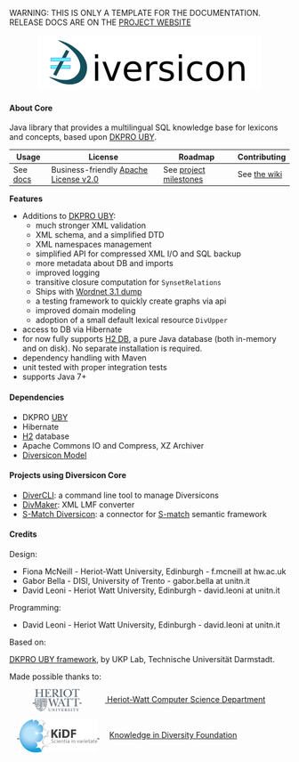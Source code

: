 <p class="josman-to-strip">
WARNING: THIS IS ONLY A TEMPLATE FOR THE DOCUMENTATION. <br/>
RELEASE DOCS ARE ON THE <a href="http://davidleoni.github.io/diversicon/" target="_blank">PROJECT WEBSITE</a>
</p>

<p class="josman-to-strip" align="center">
<img alt="Diversicon" src="docs/img/diversicon-core-writing-100px.png" >
<br/>
</p>

#### About Core

Java library that provides a multilingual SQL knowledge base for lexicons and concepts, based upon <a href="https://github.com/dkpro/dkpro-uby" target="_blank">DKPRO UBY</a>. 


|**Usage**|**License**|**Roadmap**|**Contributing**|
|-----------|---------|-----------|----------------|
| See [docs](docs) |Business-friendly [Apache License v2.0](LICENSE.txt) | See [project milestones](../../milestones) | See [the wiki](../../wiki)|

**Features**
  
  * Additions to <a href="https://github.com/dkpro/dkpro-uby" target="_blank">DKPRO UBY</a>:
    - much stronger XML validation
	- XML schema, and a simplified DTD    
    - XML namespaces management	
  	- simplified API for compressed XML I/O and SQL backup  
  	- more metadata about DB and imports 
  	- improved logging
  	- transitive closure computation for `SynsetRelations`  	
  	- Ships with [Wordnet 3.1 dump](https://github.com/diversicon-kb/diversicon-wordnet-3.1)
  	- a testing framework to quickly create graphs via api
  	- improved domain modeling 
  	- adoption of a small default lexical resource `DivUpper`   	  
  * access to DB via Hibernate
  * for now fully supports <a href="http://www.h2database.com/html/main.html" target="_blank">H2 DB</a>, a pure Java database (both in-memory and on disk). No separate installation is required.
  * dependency handling with Maven    
  * unit tested with proper integration tests    
  * supports Java 7+


#### Dependencies

* DKPRO <a href="https://github.com/dkpro/dkpro-uby" target="_blank">UBY</a>
* Hibernate 
* <a href="http://www.h2database.com/html/main.html" target="_blank">H2</a> database
* Apache Commons IO and Compress, XZ Archiver
* <a href="https://github.com/diversicon-kb/diversicon-model" target="_blank">Diversicon Model</a>

#### Projects using Diversicon Core

* [DiverCLI](https://github.com/diversicon-kb/divercli): a command line tool to manage Diversicons
* [DivMaker](https://github.com/diversicon-kb/divmaker): XML LMF converter
* [S-Match Diversicon](https://github.com/s-match/s-match-uby): a connector for <a href="http://semanticmatching.eu/s-match.html" target="_blank">S-match</a> semantic framework

#### Credits

Design:

* Fiona McNeill - Heriot-Watt University, Edinburgh - f.mcneill at hw.ac.uk 
* Gabor Bella - DISI, University of Trento -  gabor.bella at unitn.it
* David Leoni - Heriot Watt University, Edinburgh - david.leoni at unitn.it

Programming:  

* David Leoni - Heriot Watt University, Edinburgh - david.leoni at unitn.it


Based on:

<a href="http://dkpro.github.io/dkpro-uby/" target="blank">DKPRO UBY framework</a>, by UKP Lab, Technische Universität Darmstadt.

Made possible thanks to:

&emsp;&emsp;&emsp;<a href="https://www.hw.ac.uk/schools/mathematical-computer-sciences/departments/computer-science.htm" target="_blank"> <img src="docs/img/hw.webp" width="80px" style="vertical-align:middle;"> </a> &emsp;&emsp;&emsp;<a href="https://www.hw.ac.uk/schools/mathematical-computer-sciences/departments/computer-science.htm" target="_blank"> Heriot-Watt Computer Science Department </a>  

&emsp;<a href="http://kidf.eu" target="_blank"> <img style="vertical-align:middle;" width="140px" src="docs/img/kidf-scientia.png"> </a> &emsp; <a href="http://kidf.eu" target="_blank"> Knowledge in Diversity Foundation </a> <br/>
